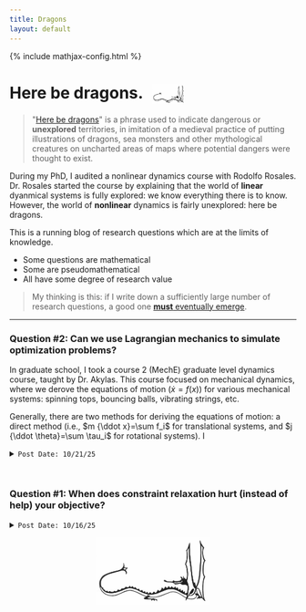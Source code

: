```yaml
---
title: Dragons
layout: default
---
```

{% include mathjax-config.html %}

<h1>
    Here be dragons.
  <img src="/photos/dragon.jpg" alt="logo" style="height:34px; vertical-align:middle; margin-left:10px;">
</h1>

>"[Here be dragons](https://en.wikipedia.org/wiki/Here_be_dragons)" is a phrase used to indicate dangerous or **unexplored** territories, in imitation of a medieval practice of putting illustrations of dragons, sea monsters and other mythological creatures on uncharted areas of maps where potential dangers were thought to exist.

During my PhD, I audited a nonlinear dynamics course with Rodolfo Rosales. Dr. Rosales started the course by explaining that the world of **linear** dyanmical systems is fully explored: we know everything there is to know. However, the world of **nonlinear** dynamics is fairly unexplored: here be dragons.

This is a running blog of research questions which are at the limits of knowledge.

* Some questions are mathematical
* Some are pseudomathematical
* All have some degree of research value

> My thinking is this: if I write down a sufficiently large number of research questions, a good one [**must** eventually emerge](https://en.wikipedia.org/wiki/Infinite_monkey_theorem).

***


### **Question #2: Can we use Lagrangian mechanics to simulate optimization problems?**

In graduate school, I took a course 2 (MechE) graduate level dynamics course, taught by Dr. Akylas. This course focused on mechanical dynamics, where we derove the equations of motion ($\dot x = f(x)$) for various mechanical systems: spinning tops, bouncing balls, vibrating strings, etc. 

Generally, there are two methods for deriving the equations of motion: a direct method (i.e., $m {\ddot x}=\sum f_i$ for translational systems, and $j {\ddot \theta}=\sum \tau_i$ for rotational systems). I


<details markdown="1">
<summary><code>Post Date: 10/21/25</code></summary>

In graduate school, I took a course 2 (MechE) graduate level dynamics course, taught by Dr. Akylas. This course focused on mechanical dynamics, where we derove the equations of motion ($\dot x = f(x)$) for various mechanical systems: spinning tops, bouncing balls, vibrating strings, etc. 

Generally, there are two methods for deriving the equations of motion: a direct method (i.e., $m {\ddot x}=\sum f_i$ for translational systems, and $j {\ddot \theta}=\sum \tau_i$ for rotational systems). I

</details>

<hr style="height:15px; visibility:hidden;" />

### **Question #1: When does constraint relaxation hurt (instead of help) your objective?**
<details markdown="1">
<summary><code>Post Date: 10/16/25</code></summary>

We call the problem

$$
\begin{equation}\label{eq:opt}
\begin{aligned}
\min \quad & f_0(x)\\
\text{s.t.} \quad & f_1(x) \le 0\\
                 & f_2(x) \le 0\\
\end{aligned}
\end{equation}
$$ 

a *constrained* optimization problem. If nonconvexity is present in this problem, we may take a "convex relaxation" of the problem. The resulting convex relaxation solution will necessarily lower bound the original optimization problem \eqref{eq:opt}.

Another valid relaxation is to *drop a constraint entirely* (e.g., remove $f_2(x)\le 0$). In this case, the solution to the relaxed problem will also lower bound the original problem. 

Sometimes in life, we get to drop constraints. For example, this post was inspired by the problem of parking at UVM. I am a new faculty member, so I park **far** from my office in Billings. This is a hard constraint which causes me to "lose" a lot of time walking (or long boarding) across campus. For two+ years, I have looked forward to being elevated to a "green" parking permit, which will allow me to park right next to my office.

Will a green permit make me happier? It will allow me to drop a constraint, so, mathematically, I will provably be *at least as happy as I was before I was promoted to a green permit*. The proof is simple: if parking near my office makes me *less* happy, then I can continue to park on the far side of campus.

However, we all know this would never happen. The moment I receive the green permit, I will never walk across campus again. No more fun long board rides. No more scurrying across main street with the undergrads. No more trudging through the ice and snow. These things are hard, and they do consume a lot of time, but whether I admit it or not, they do make me happier. They improve my fitness, they get me out amoung the people, and they keep me "alive". 

It seems, therefore, that dropping a constraint will probably make me less happy (i.e., it will raise my objective function, rather than lower it (lower is better!)). This is a paradox. It is similar in nature to [Braess' paradox](https://en.wikipedia.org/wiki/Braess%27_paradox), which tells us that sometimes, adding a new road (i.e., dropping a constraint) can slow traffic down. In this case, with self-interested rational agents, the optimal traffic pattern is somehow an **unstable equilibrium**, so suboptimality emerges naturally. For Braess' paradox to appear, you need multiple competing agents. In my parking conundrum, however, there is just one agent: me.

To resolve my problem mathematically, I think I need to admit that there are "latent" constraints that I am not enforcing, nor needing to enfocrce, when I park across campus (e.g., daily step count, human interaction, etc.). When I drop a constraint, these latent constraints become violated, and my happiness pays the price.

`Research question: in single-operator/agent systems, when does mathematical relaxation (i.e., constraint dropping) lead to worse, and not better, system performance?`

Here's to walking.
</details>

<p align="center">
  <img src="/photos/dragon.jpg" width="200">
</p>